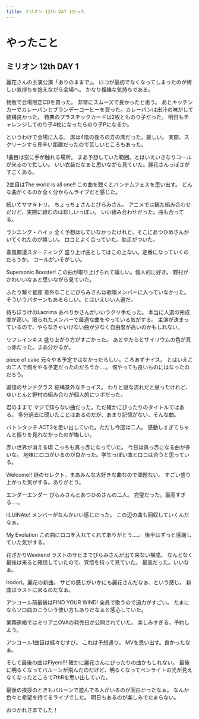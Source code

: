 ```yaml
---
title: ミリオン 12th DAY 1だった
---
```


# やったこと

## ミリオン 12th DAY 1

麗花さんの主演公演「ありのままで」。
ロコが最初でなくなってしまったのが悔しい気持ちを抱えながら会場へ。
かなり複雑な気持ちである。

物販で会場限定CDを買った。
非常にスムーズで良かったと思う。
あとキッチンカーでカレーパンとブランデーコーヒーを買った。カレーパンは出汁の味がして結構良かった。
特典のプラスチックカードは2枚とものり子だった。
明日もチャレンジしてのり子4枚になったらのり子Pになるか。

というわけで会場に入る。
席は4階の後ろの方の席だった。厳しい。
実際、スクリーンすら見辛い距離だったので苦しいところもあった。

1曲目は空に手が触れる場所。
まあ予想していた範囲。とはいえいきなりコールが来るので忙しい。
いい衣装だなぁと思いながら見ていた。麗花さんっぽさがすごくある。

2曲目はThe world is all one!!
この曲を聴くとバンナムフェスを思い出す。
どんな曲がくるのか全く分からんライブだと感じた。

続いてサマ☆トリ。
ちょっちょさんとぴらみさん。
アニメでは観た組み合わせだけど、実際に組むのは珍しいっぽい。
いい組み合わせだった。曲も合ってる。

ランニング・ハイッ
全く予想はしていなかったけれど、そこにあつひめさんがいてくれたのが嬉しい。
ロコとよく合っていた。助走がついた。

春風爛漫スターティング
盛り上げ曲としてはこの上ない。定番になっていくのだろうか。
コールがいそがしい。

Supersonic Booster!
この曲が取り上げられて嬉しい。個人的に好き。
野村がかわいいなぁと思いながら見ていた。

ふたり繋ぐ星座
意外なことにぴらみさんは歌唱メンバーに入っていなかった。
そういうパターンもあるらしい。とはいえいい人選だ。

待ちぼうけのLacrima
あべりかさんがいいラクリ手だった。
本当に人選の完成度が高い。限られたメンバーで最適な曲をやっている気がする。
主演が決まっているので、やらなきゃいけない曲が少なく自由度が高いのかもしれない。

リフレインキス
盛り上がり方がすごかった。
あとやたらとサイリウムの色が真っ赤だった。まあ分かるが。

piece of cake
元々やる予定ではなかったらしい。ころあずナイス。
とはいえこの二人で何をやる予定だったのだろうか‥‥。
何やっても良いものにはなったのだろう。

追憶のサンドグラス
結構意外なチョイス。
わりと謎な流れだと思ったけれど、ゆいとんと野村の組み合わが個人的にツボだった。

君のままで
マジで知らない曲だった。ただ確かにぴったりのタイトルではある。
多分過去に聞いたことはあるのだが、あまり記憶がない、そんな曲。

バトンタッチ
ACT3を思い出していた。ただし今回は二人。
感動しすぎてちゃんと振りを見れなかったのが悔しい。

赤い世界が消える頃
こっちも真っ赤になっていた。
今日は真っ赤になる曲が多いな。
地味にロコがいるのが良かった。学生っぽい曲とロコは合うと思っている。

Welcome!!
謎のセレクト。まあみんな大好きな曲なので問題ない。
すごい盛り上がった気がする。ありがとう。

エンダーエンダー
ぴらみさんとあつひめさんの二人。
完璧だった。最高すぎる‥‥。

ilLUiNAte!
メンバーがなんかいい感じだった。
この辺の曲も回収していくんだなぁ。

My Evolution
この曲にロコを入れてくれてありがとう‥‥。
後半はずっと感謝していた気がする。

花ざかりWeekend
ラストのサビまでぴらみさんが出て来ない構成。
なんとなく最後は来ると確信していたので、覚悟を持って見ていた。
最高だった。いいなぁ。

Irodori。麗花の新曲。
サビの感じがいかにも麗花さんだなぁ、という感じ。
新曲はラストに来るのだなぁ。

アンコール前最後はFIND YOUR WIND!
全員で歌うので迫力がすごい。
たまにならソロ曲のこういう使い方もありだなぁと感心していた。

業務連絡ではミリアニOVAの発売日が公開されていた。
楽しみすぎる。予約しよう。

アンコール1曲目は蝶々むすび。
これは予想通り。
MVを思い出す。良かったなぁ。

そして最後の曲はFlyers!!!
確かに麗花さんにぴったりの曲かもしれない。
最後に明るくなってバルーンが飛んだのだけど、明るくなってペンライトの光が見えなくなったところで7thRを思い出していた。

最後の挨拶のときもバルーンで遊んでる人がいるのが面白かったなぁ。
なんか色々と希望を持てるライブでした。
明日もあるのが楽しみでたまらない。

おつかれさまでした！
